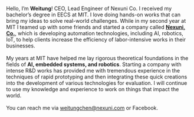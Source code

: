Hello, I’m **Weitung**! CEO, Lead Engineer of Nexuni Co. I received my bachelor’s degree in EECS at MIT. I love doing hands-on works that can bring my ideas to solve real-world challenges. While in my second year at MIT I teamed up with some friends and started a company called [**Nexuni, Co.**](https://www.nexuni.com), which is developing automation technologies, including AI, robotics, IoT, to help clients increase the efficiency of labor-intensive works in their businesses.
<br><br>
My years at MIT have helped me lay rigorous theoretical foundations in the fields of **AI, embedded systems, and robotics**. Starting a company with intense R&D works has provided me with tremendous experience in the techniques of rapid prototyping and then integrating these quick creations into the development of various technologies for evaluation. I will continue to use my knowledge and experience to work on things that impact the world. 
<br><br>
You can reach me via [weitungchen@nexuni.com](mailto:weitungchen@nexuni.com) or Facebook.